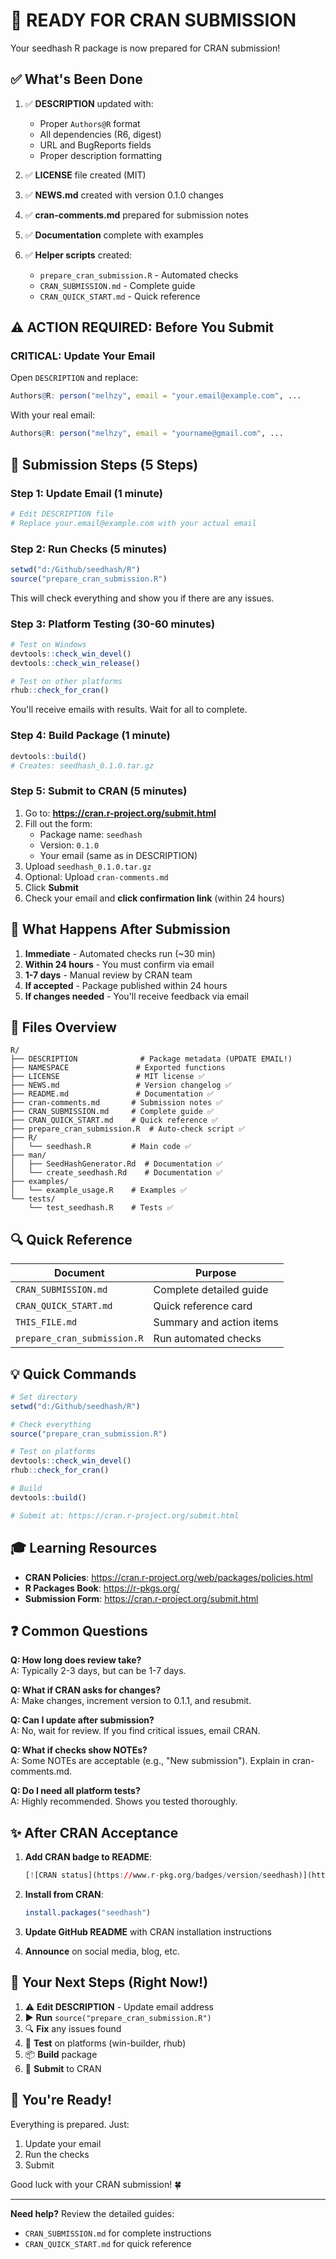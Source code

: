 # 🚀 READY FOR CRAN SUBMISSION

Your seedhash R package is now prepared for CRAN submission!

## ✅ What's Been Done

1. ✅ **DESCRIPTION** updated with:
   - Proper `Authors@R` format
   - All dependencies (R6, digest)
   - URL and BugReports fields
   - Proper description formatting

2. ✅ **LICENSE** file created (MIT)

3. ✅ **NEWS.md** created with version 0.1.0 changes

4. ✅ **cran-comments.md** prepared for submission notes

5. ✅ **Documentation** complete with examples

6. ✅ **Helper scripts** created:
   - `prepare_cran_submission.R` - Automated checks
   - `CRAN_SUBMISSION.md` - Complete guide
   - `CRAN_QUICK_START.md` - Quick reference

## ⚠️ ACTION REQUIRED: Before You Submit

### CRITICAL: Update Your Email

Open `DESCRIPTION` and replace:
```r
Authors@R: person("melhzy", email = "your.email@example.com", ...
```

With your real email:
```r
Authors@R: person("melhzy", email = "yourname@gmail.com", ...
```

## 🎯 Submission Steps (5 Steps)

### Step 1: Update Email (1 minute)
```r
# Edit DESCRIPTION file
# Replace your.email@example.com with your actual email
```

### Step 2: Run Checks (5 minutes)
```r
setwd("d:/Github/seedhash/R")
source("prepare_cran_submission.R")
```

This will check everything and show you if there are any issues.

### Step 3: Platform Testing (30-60 minutes)
```r
# Test on Windows
devtools::check_win_devel()
devtools::check_win_release()

# Test on other platforms
rhub::check_for_cran()
```

You'll receive emails with results. Wait for all to complete.

### Step 4: Build Package (1 minute)
```r
devtools::build()
# Creates: seedhash_0.1.0.tar.gz
```

### Step 5: Submit to CRAN (5 minutes)

1. Go to: **https://cran.r-project.org/submit.html**
2. Fill out the form:
   - Package name: `seedhash`
   - Version: `0.1.0`
   - Your email (same as in DESCRIPTION)
3. Upload `seedhash_0.1.0.tar.gz`
4. Optional: Upload `cran-comments.md`
5. Click **Submit**
6. Check your email and **click confirmation link** (within 24 hours)

## 📧 What Happens After Submission

1. **Immediate** - Automated checks run (~30 min)
2. **Within 24 hours** - You must confirm via email
3. **1-7 days** - Manual review by CRAN team
4. **If accepted** - Package published within 24 hours
5. **If changes needed** - You'll receive feedback via email

## 📁 Files Overview

```
R/
├── DESCRIPTION              # Package metadata (UPDATE EMAIL!)
├── NAMESPACE               # Exported functions
├── LICENSE                 # MIT license ✅
├── NEWS.md                 # Version changelog ✅
├── README.md               # Documentation ✅
├── cran-comments.md       # Submission notes ✅
├── CRAN_SUBMISSION.md     # Complete guide ✅
├── CRAN_QUICK_START.md    # Quick reference ✅
├── prepare_cran_submission.R  # Auto-check script ✅
├── R/
│   └── seedhash.R         # Main code ✅
├── man/
│   ├── SeedHashGenerator.Rd  # Documentation ✅
│   └── create_seedhash.Rd    # Documentation ✅
├── examples/
│   └── example_usage.R    # Examples ✅
└── tests/
    └── test_seedhash.R    # Tests ✅
```

## 🔍 Quick Reference

| Document | Purpose |
|----------|---------|
| `CRAN_SUBMISSION.md` | Complete detailed guide |
| `CRAN_QUICK_START.md` | Quick reference card |
| `THIS_FILE.md` | Summary and action items |
| `prepare_cran_submission.R` | Run automated checks |

## 💡 Quick Commands

```r
# Set directory
setwd("d:/Github/seedhash/R")

# Check everything
source("prepare_cran_submission.R")

# Test on platforms
devtools::check_win_devel()
rhub::check_for_cran()

# Build
devtools::build()

# Submit at: https://cran.r-project.org/submit.html
```

## 🎓 Learning Resources

- **CRAN Policies**: https://cran.r-project.org/web/packages/policies.html
- **R Packages Book**: https://r-pkgs.org/
- **Submission Form**: https://cran.r-project.org/submit.html

## ❓ Common Questions

**Q: How long does review take?**  
A: Typically 2-3 days, but can be 1-7 days.

**Q: What if CRAN asks for changes?**  
A: Make changes, increment version to 0.1.1, and resubmit.

**Q: Can I update after submission?**  
A: No, wait for review. If you find critical issues, email CRAN.

**Q: What if checks show NOTEs?**  
A: Some NOTEs are acceptable (e.g., "New submission"). Explain in cran-comments.md.

**Q: Do I need all platform tests?**  
A: Highly recommended. Shows you tested thoroughly.

## ✨ After CRAN Acceptance

1. **Add CRAN badge to README**:
   ```r
   [![CRAN status](https://www.r-pkg.org/badges/version/seedhash)](https://CRAN.R-project.org/package=seedhash)
   ```

2. **Install from CRAN**:
   ```r
   install.packages("seedhash")
   ```

3. **Update GitHub README** with CRAN installation instructions

4. **Announce** on social media, blog, etc.

## 🎯 Your Next Steps (Right Now!)

1. ⚠️ **Edit DESCRIPTION** - Update email address
2. ▶️ **Run** `source("prepare_cran_submission.R")`
3. 🔍 **Fix** any issues found
4. 🧪 **Test** on platforms (win-builder, rhub)
5. 📦 **Build** package
6. 🚀 **Submit** to CRAN

## 🎉 You're Ready!

Everything is prepared. Just:
1. Update your email
2. Run the checks
3. Submit

Good luck with your CRAN submission! 🍀

---

**Need help?** Review the detailed guides:
- `CRAN_SUBMISSION.md` for complete instructions
- `CRAN_QUICK_START.md` for quick reference
